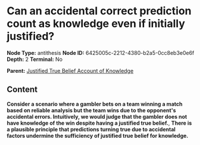 # Can an accidental correct prediction count as knowledge even if initially justified?

**Node Type:** antithesis
**Node ID:** 6425005c-2212-4380-b2a5-0cc8eb3e0e6f
**Depth:** 2
**Terminal:** No

**Parent:** [Justified True Belief Account of Knowledge](justified-true-belief-account-of-knowledge.md)

## Content

**Consider a scenario where a gambler bets on a team winning a match based on reliable analysis but the team wins due to the opponent's accidental errors. Intuitively, we would judge that the gambler does not have knowledge of the win despite having a justified true belief.**, **There is a plausible principle that predictions turning true due to accidental factors undermine the sufficiency of justified true belief for knowledge.**
